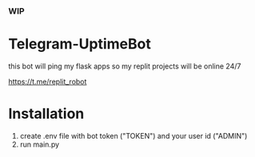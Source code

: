 ### WIP
# Telegram-UptimeBot
this bot will ping my flask apps so my replit projects will be online 24/7

https://t.me/replit_robot

# Installation
1. create .env file with bot token ("TOKEN") and your user id ("ADMIN")
2. run main.py


